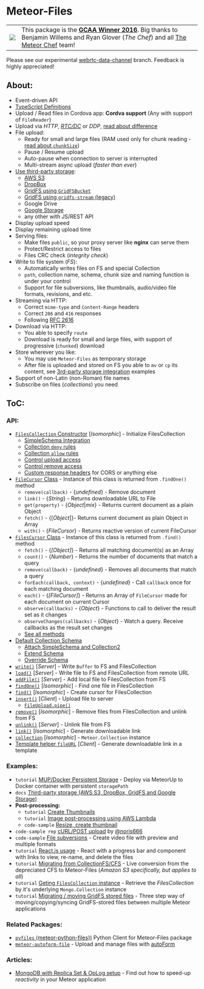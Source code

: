 # Meteor-Files

<table>
  <tbody>
    <tr>
      <td>
        <a href="https://themeteorchef.com/blog/giant-cotton-apron-awards-show"><img src="https://raw.githubusercontent.com/VeliovGroup/Meteor-Files-Demos/master/GCAA.png"></a>
      </td>
      <td>
        This package is the <strong><a href="https://themeteorchef.com/blog/giant-cotton-apron-awards-show" target="_blank">GCAA Winner 2016</a></strong>. Big thanks to Benjamin Willems and Ryan Glover (<em>The Chef</em>) and all <a href="https://themeteorchef.com" target="_blank">The Meteor Chef</a> team!
      </td>
    </tr>
  </tbody>
</table>

Please see our experimental [webrtc-data-channel](https://github.com/VeliovGroup/Meteor-Files/tree/webrtc-data-channel) branch. Feedback is highly appreciated!

## About:

- Event-driven API
- [TypeScript Definitions](https://github.com/VeliovGroup/Meteor-Files/blob/master/docs/typescript-definitions.md)
- Upload / Read files in Cordova app: __Cordva support__ (Any with support of `FileReader`)
- Upload via *HTTP*, [*RTC/DC*](https://github.com/VeliovGroup/Meteor-Files/tree/webrtc-data-channel) or *DDP*, [read about difference](https://github.com/VeliovGroup/Meteor-Files/wiki/About-Upload-Transports)
- File upload:
  - Ready for small and large files (RAM used only for chunk reading - [read about `chunkSize`](https://github.com/VeliovGroup/Meteor-Files/wiki/Insert-(Upload)))
  - Pause / Resume upload
  - Auto-pause when connection to server is interrupted
  - Multi-stream async upload (*faster than ever*)
- [Use third-party storage](https://github.com/VeliovGroup/Meteor-Files/wiki/Third-party-storage):
  - [AWS S3](https://github.com/VeliovGroup/Meteor-Files/wiki/AWS-S3-Integration)
  - [DropBox](https://github.com/VeliovGroup/Meteor-Files/wiki/DropBox-Integration)
  - [GridFS using `GridFSBucket`](https://github.com/VeliovGroup/Meteor-Files/wiki/GridFS-Bucket-Integration)
  - [GridFS using `gridfs-stream` (legacy)](https://github.com/VeliovGroup/Meteor-Files/wiki/GridFS-Integration)
  - Google Drive
  - [Google Storage](https://github.com/VeliovGroup/Meteor-Files/wiki/Google-Cloud-Storage-Integration)
  - any other with JS/REST API
- Display upload speed
- Display remaining upload time
- Serving files:
  - Make files `public`, so your proxy server like __nginx__ can serve them
  - Protect/Restrict access to files
  - Files CRC check (*integrity check*)
- Write to file system (*FS*):
  - Automatically writes files on FS and special Collection
  - `path`, collection name, schema, chunk size and naming function is under your control
  - Support for file subversions, like thumbnails, audio/video file formats, revisions, and etc.
- Streaming via HTTP:
  - Correct `mime-type` and `Content-Range` headers
  - Correct `206` and `416` responses
  - Following [RFC 2616](https://tools.ietf.org/html/rfc2616)
- Download via HTTP:
  - You able to specify `route`
  - Download is ready for small and large files, with support of progressive (`chunked`) download
- Store wherever you like:
  - You may use `Meteor-Files` as temporary storage
  - After file is uploaded and stored on FS you able to `mv` or `cp` its content, see [3rd-party storage integration](https://github.com/VeliovGroup/Meteor-Files/wiki/Third-party-storage) examples
- Support of non-Latin (non-Roman) file names
- Subscribe on files (*collections*) you need

## ToC:

### API:

- [`FilesCollection` Constructor](https://github.com/VeliovGroup/Meteor-Files/wiki/Constructor) [*Isomorphic*] - Initialize FilesCollection
  - [SimpleSchema Integration](https://github.com/VeliovGroup/Meteor-Files/wiki/Constructor#attach-schema-isomorphic)
  - [Collection `deny` rules](https://github.com/VeliovGroup/Meteor-Files/wiki/Constructor#deny-collection-interaction-on-client-server)
  - [Collection `allow` rules](https://github.com/VeliovGroup/Meteor-Files/wiki/Constructor#allow-collection-interaction-on-client-server)
  - [Control upload access](https://github.com/VeliovGroup/Meteor-Files/wiki/Constructor#use-onbeforeupload-to-avoid-unauthorized-upload)
  - [Control remove access](https://github.com/VeliovGroup/Meteor-Files/wiki/Constructor#use-onbeforeremove-to-avoid-unauthorized-remove)
  - [Custom response headers](https://github.com/VeliovGroup/Meteor-Files/blob/master/docs/custom-response-headers.md) for CORS or anything else
- [`FileCursor` Class](https://github.com/VeliovGroup/Meteor-Files/wiki/FileCursor) - Instance of this class is returned from `.findOne()` method
  - `remove(callback)` - {*undefined*} - Remove document
  - `link()` - {*String*} - Returns downloadable URL to File
  - `get(property)` - {*Object*|*mix*} - Returns current document as a plain Object
  - `fetch()` - {[*Object*]}- Returns current document as plain Object in Array
  - `with()` - {*FileCursor*} - Returns reactive version of current FileCursor
- [`FilesCursor` Class](https://github.com/VeliovGroup/Meteor-Files/wiki/FilesCursor) - Instance of this class is returned from `.find()` method
  - `fetch()` - {*[Object]*} - Returns all matching document(s) as an Array
  - `count()` - {*Number*} - Returns the number of documents that match a query
  - `remove(callback)` - {*undefined*} - Removes all documents that match a query
  - `forEach(callback, context)` - {*undefined*} - Call `callback` once for each matching document
  - `each()` - {*[FileCursor]*} - Returns an Array of `FileCursor` made for each document on current Cursor
  - `observe(callbacks)` - {*Object*} - Functions to call to deliver the result set as it changes
  - `observeChanges(callbacks)` - {*Object*} - Watch a query. Receive callbacks as the result set changes
  - [See all methods](https://github.com/VeliovGroup/Meteor-Files/wiki/FilesCursor)
- [Default Collection Schema](https://github.com/VeliovGroup/Meteor-Files/wiki/Schema)
  - [Attach SimpleSchema and Collection2](https://github.com/VeliovGroup/Meteor-Files/wiki/Schema#attach-schema-recommended)
  - [Extend Schema](https://github.com/VeliovGroup/Meteor-Files/wiki/Schema#extend-default-schema)
  - [Override Schema](https://github.com/VeliovGroup/Meteor-Files/wiki/Schema#pass-your-own-schema-not-recommended)
- [`write()`](https://github.com/VeliovGroup/Meteor-Files/wiki/Write) [*Server*] - Write `Buffer` to FS and FilesCollection
- [`load()`](https://github.com/VeliovGroup/Meteor-Files/wiki/Load) [*Server*] - Write file to FS and FilesCollection from remote URL
- [`addFile()`](https://github.com/VeliovGroup/Meteor-Files/wiki/addFile) [*Server*] - Add local file to FilesCollection from FS
- [`findOne()`](https://github.com/VeliovGroup/Meteor-Files/wiki/findOne) [*Isomorphic*] - Find one file in FilesCollection
- [`find()`](https://github.com/VeliovGroup/Meteor-Files/wiki/find) [*Isomorphic*] - Create cursor for FilesCollection
- [`insert()`](https://github.com/VeliovGroup/Meteor-Files/wiki/Insert-(Upload)) [*Client*] - Upload file to server
  - [`FileUpload.pipe()`](https://github.com/VeliovGroup/Meteor-Files/wiki/Insert-(Upload)#piping)
- [`remove()`](https://github.com/VeliovGroup/Meteor-Files/wiki/remove) [*Isomorphic*] - Remove files from FilesCollection and unlink from FS
- [`unlink()`](https://github.com/VeliovGroup/Meteor-Files/wiki/unlink) [*Server*] - Unlink file from FS
- [`link()`](https://github.com/VeliovGroup/Meteor-Files/wiki/link) [*Isomorphic*] - Generate downloadable link
- [`collection`](https://github.com/VeliovGroup/Meteor-Files/wiki/collection) [*Isomorphic*] - `Meteor.Collection` instance
- [Template helper `fileURL`](https://github.com/VeliovGroup/Meteor-Files/wiki/Template-Helper) [*Client*] - Generate downloadable link in a template

### Examples:

- `tutorial` [MUP/Docker Persistent Storage](https://github.com/VeliovGroup/Meteor-Files/wiki/MeteorUp-(MUP)-Usage) - Deploy via MeteorUp to Docker container with persistent `storagePath`
- `docs` [Third-party storage (AWS S3, DropBox, GridFS and Google Storage)](https://github.com/VeliovGroup/Meteor-Files/wiki/Third-party-storage)
- __Post-processing:__
  - `tutorial` [Create Thumbnails](https://github.com/VeliovGroup/Meteor-Files/wiki/Image-Processing)
  - `tutorial` [Image post-processing using AWS Lambda](https://github.com/VeliovGroup/Meteor-Files/wiki/AWS-S3-Integration#further-image-jpeg-png-processing-with-aws-lambda)
  - `code-sample` [Resize, create thumbnail](https://github.com/VeliovGroup/Meteor-Files-Demos/blob/master/demo/imports/server/image-processing.js#L19)
- `code-sample rep` [cURL/POST upload](https://github.com/noris666/Meteor-Files-POST-Example) by [@noris666](https://github.com/noris666)
- `code-sample` [File subversions](https://github.com/VeliovGroup/Meteor-Files/wiki/Create-and-Manage-Subversions) - Create video file with preview and multiple formats
- `tutorial` [React.js usage](https://github.com/VeliovGroup/Meteor-Files/wiki/React-Example) - React with a progress bar and component with links to view, re-name, and delete the files
- `tutorial` [Migrating from CollectionFS/CFS](https://github.com/VeliovGroup/Meteor-Files/wiki/Converting-from-CollectionFS) - Live conversion from the depreciated CFS to Meteor-Files (*Amazon S3 specifically, but applies to all*)
- `tutorial` [Geting `FilesCollection` instance](https://github.com/VeliovGroup/Meteor-Files/wiki/Collection-Instances) - Retrieve the *FilesCollection* by it's underlying `Mongo.Collection` instance
- `tutorial` [Migrating / moving GridFS stored files](https://github.com/VeliovGroup/Meteor-Files/wiki/GridFs-Migration) - Three step way of moving/copying/syncing GridFS-stored files between multiple Meteor applications

### Related Packages:

- [`pyfiles` (meteor-python-files))](https://github.com/VeliovGroup/meteor-python-files) Python Client for Meteor-Files package
- [`meteor-autoform-file`](https://github.com/VeliovGroup/meteor-autoform-file) - Upload and manage files with [autoForm](https://github.com/aldeed/meteor-autoform)

### Articles:

- [MongoDB with Replica Set & OpLog setup](https://veliovgroup.com/article/2qsjtNf8NSB9XxZDh/mongodb-replica-set-with-oplog) - Find out how to speed-up *reactivity* in your Meteor application
